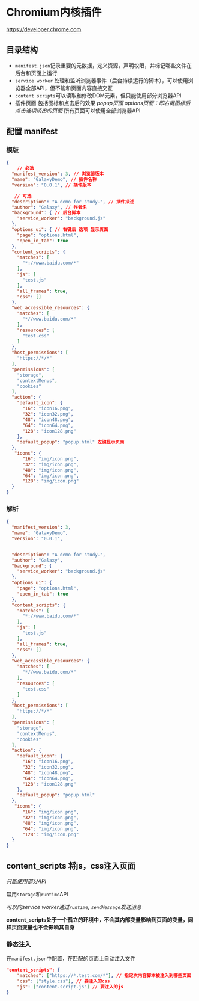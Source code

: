 # Chromium内核插件

https://developer.chrome.com

## 目录结构

* `manifest.json`记录重要的元数据，定义资源，声明权限，并标记哪些文件在后台和页面上运行
* `service worker` 处理和监听浏览器事件（后台持续运行的脚本），可以使用浏览器全部API，但不能和页面内容直接交互
* `content scripts`可以读取和修改DOM元素，但只能使用部分浏览器API
* 插件页面 包括图标和点击后的效果 *popup页面* *options页面：即右键图标后点击选项淡出的页面* 所有页面可以使用全部浏览器API

## 配置 manifest

### 模版

```json
{
    // 必选
  "manifest_version": 3, // 浏览器版本
  "name": "GalaxyDemo", // 插件名称
  "version": "0.0.1", // 插件版本

   // 可选
  "description": "A demo for study.", // 插件描述
  "author": "Galaxy", // 作者名
  "background": { // 后台脚本
    "service_worker": "background.js"
  },
  "options_ui": { // 右键后 选项 显示页面
    "page": "options.html",
    "open_in_tab": true
  },
  "content_scripts": {
    "matches": [
      "*://www.baidu.com/*"
    ],
    "js": [
      "test.js"
    ],
    "all_frames": true,
    "css": []
  },
  "web_accessible_resources": {
    "matches": [
      "*//www.baidu.com/*"
    ],
    "resources": [
      "test.css"
    ]
  },
  "host_permissions": [
    "https://*/*"
  ],
  "permissions": [
    "storage",
    "contextMenus",
    "cookies"
  ],
  "action": {
    "default_icon": {
      "16": "icon16.png",
      "32": "icon32.png",
      "48": "icon48.png",
      "64": "icon64.png",
      "128": "icon128.png"
    },
    "default_popup": "popup.html" 左键显示页面
  },
   "icons": {
      "16": "img/icon.png",
      "32": "img/icon.png",
      "48": "img/icon.png",
      "64": "img/icon.png",
      "128": "img/icon.png"
  }
}
```

### 解析

```json
{
  "manifest_version": 3,
  "name": "GalaxyDemo",
  "version": "0.0.1",


  "description": "A demo for study.",
  "author": "Galaxy",
  "background": {
    "service_worker": "background.js"
  },
  "options_ui": {
    "page": "options.html",
    "open_in_tab": true
  },
  "content_scripts": {
    "matches": [
      "*://www.baidu.com/*"
    ],
    "js": [
      "test.js"
    ],
    "all_frames": true,
    "css": []
  },
  "web_accessible_resources": {
    "matches": [
      "*//www.baidu.com/*"
    ],
    "resources": [
      "test.css"
    ]
  },
  "host_permissions": [
    "https://*/*"
  ],
  "permissions": [
    "storage",
    "contextMenus",
    "cookies"
  ],
  "action": {
    "default_icon": {
      "16": "icon16.png",
      "32": "icon32.png",
      "48": "icon48.png",
      "64": "icon64.png",
      "128": "icon128.png"
    },
    "default_popup": "popup.html"
  },
   "icons": {
      "16": "img/icon.png",
      "32": "img/icon.png",
      "48": "img/icon.png",
      "64": "img/icon.png",
      "128": "img/icon.png"
  }
}
```

## content_scripts 将js，css注入页面

*只能使用部分API*

常用`storage`和`runtime`API

*可以向service worker通过`runtime`, `sendMessage`发送消息*

**content_scripts处于一个孤立的环境中，不会其内部变量影响到页面的变量，同样页面变量也不会影响其自身**

### 静态注入

在`manifest.json`中配置，在匹配的页面上自动注入文件

```json
"content_scripts": {
    "matches": ["https://*.test.com/*"], // 指定次内容脚本被注入到哪些页面
    "css": ["style.css"], // 要注入的css
    "js": ["content.script.js"] // 要注入的js
}
```

### 


